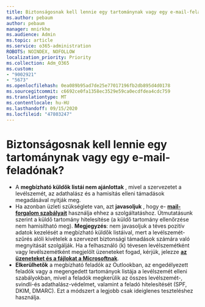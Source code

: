 ```yaml
---
title: Biztonságosnak kell lennie egy tartománynak vagy egy e-mail-feladónak?
ms.author: pebaum
author: pebaum
manager: mnirkhe
ms.audience: Admin
ms.topic: article
ms.service: o365-administration
ROBOTS: NOINDEX, NOFOLLOW
localization_priority: Priority
ms.collection: Adm_O365
ms.custom:
- "9002921"
- "5673"
ms.openlocfilehash: 0ea089b95ad7de25e77017196fb2db895d4d0178
ms.sourcegitcommit: c6692ce0fa1358ec3529e59ca0ecdfdea4cdc759
ms.translationtype: MT
ms.contentlocale: hu-HU
ms.lasthandoff: 09/15/2020
ms.locfileid: "47803247"
---
```

# <a name="need-to-mark-a-domain-or-email-sender-safe"></a>Biztonságosnak kell lennie egy tartománynak vagy egy e-mail-feladónak?

- A **megbízható küldők listái nem ajánlottak** , mivel a szervezetet a levélszemét, az adathalász és a hamisítás elleni támadások megadásával nyitják meg.
- Ha azonban üzleti szükséglete van, azt **javasoljuk** , hogy e- **[mail-forgalom szabályait](https://docs.microsoft.com/microsoft-365/security/office-365-security/create-safe-sender-lists-in-office-365?view=o365-worldwide#recommended-use-mail-flow-rules)** használja ehhez a szolgáltatáshoz. Útmutatásunk szerint a küldő tartomány hitelesítése (a küldő tartomány ellenőrzése nem hamisítható meg). **Megjegyzés**: nem javasoljuk a téves pozitív adatok kezelését a megbízható küldők listáival, mert a levélszemét-szűrés alóli kivételek a szervezet biztonsági támadások számára való megnyitását szolgálják. Ha a felhasználó (k) tévesen levélszemétként vagy levélszemétként megjelölt üzeneteket fogad, kérjük, jelezze **[az üzeneteket és a fájlokat a Microsoftnak](https://protection.office.com/reportsubmission)**.
- **Elkerülhetők** a megbízható feladók az Outlookban, az engedélyezett feladók vagy a megengedett tartományok listája a levélszemét elleni szabályokban, mivel a feladók megkerülik az összes levélszemét-, svindli-és adathalász-védelmet, valamint a feladó hitelesítését (SPF, DKIM, DMARC). Ezt a módszert a legjobb csak ideiglenes teszteléshez használja.
